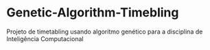 # Genetic-Algorithm-Timebling
Projeto de timetabling usando algoritmo genético para a disciplina de Inteligência Computacional
